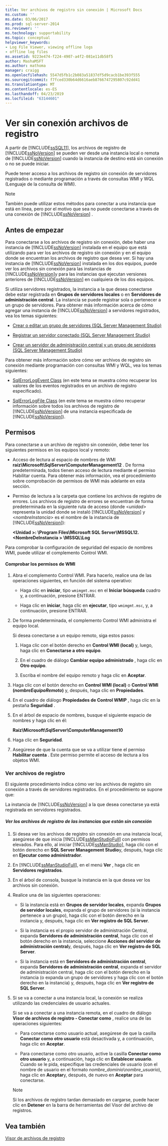 ```yaml
---
title: Ver archivos de registro sin conexión | Microsoft Docs
ms.custom: ''
ms.date: 03/06/2017
ms.prod: sql-server-2014
ms.reviewer: ''
ms.technology: supportability
ms.topic: conceptual
helpviewer_keywords:
- Log File Viewer, viewing offline logs
- offline log files
ms.assetid: 9223e474-f224-4907-a4f2-081e11db58f5
author: MashaMSFT
ms.author: mathoma
manager: craigg
ms.openlocfilehash: 5547d5fb1c2b083a51837df5d9cacb1be393f555
ms.sourcegitcommit: f7fced330b64d6616aeb8766747295807c92dd41
ms.translationtype: MT
ms.contentlocale: es-ES
ms.lasthandoff: 04/23/2019
ms.locfileid: "63144601"
---
```

# <a name="view-offline-log-files"></a>Ver sin conexión archivos de registro
  A partir de [!INCLUDE[ssSQL11](../../includes/sssql11-md.md)], los archivos de registro de [!INCLUDE[ssNoVersion](../../includes/ssnoversion-md.md)] se pueden ver desde una instancia local o remota de [!INCLUDE[ssNoVersion](../../includes/ssnoversion-md.md)] cuando la instancia de destino está sin conexión o no se puede iniciar.  
  
 Puede tener acceso a los archivos de registro sin conexión de servidores registrados o mediante programación a través de consultas WMI y WQL (Lenguaje de la consulta de WMI).  
  
> [!NOTE]  
>  También puede utilizar estos métodos para conectar a una instancia que está en línea, pero por el motivo que sea no puede conectarse a través de una conexión de [!INCLUDE[ssNoVersion](../../includes/ssnoversion-md.md)] .  
  
## <a name="before-you-begin"></a>Antes de empezar  
 Para conectarse a los archivos de registro sin conexión, debe haber una instancia de [!INCLUDE[ssNoVersion](../../includes/ssnoversion-md.md)] instalada en el equipo que está utilizando para ver los archivos de registro sin conexión y en el equipo donde se encuentran los archivos de registro que desea ver. Si hay una instancia de [!INCLUDE[ssNoVersion](../../includes/ssnoversion-md.md)] instalada en los dos equipos, puede ver los archivos sin conexión para las instancias de [!INCLUDE[ssNoVersion](../../includes/ssnoversion-md.md)]y para las instancias que ejecutan versiones anteriores de [!INCLUDE[ssNoVersion](../../includes/ssnoversion-md.md)] en cualquiera de los dos equipos.  
  
 Si utiliza servidores registrados, la instancia a la que desea conectarse debe estar registrada en **Grupos de servidores locales** o en **Servidores de administración central**. La instancia se puede registrar sola o pertenecer a un grupo de servidores. Para obtener más información acerca de cómo agregar una instancia de [!INCLUDE[ssNoVersion](../../includes/ssnoversion-md.md)] a servidores registrados, vea los temas siguientes:  
  
-   [Crear o editar un grupo de servidores &#40;SQL Server Management Studio&#41;](../../ssms/register-servers/create-or-edit-a-server-group-sql-server-management-studio.md)  
  
-   [Registrar un servidor conectado &#40;SQL Server Management Studio&#41;](../../ssms/register-servers/register-a-connected-server-sql-server-management-studio.md)  
  
-   [Crear un servidor de administración central y un grupo de servidores &#40;SQL Server Management Studio&#41;](../../ssms/register-servers/create-a-central-management-server-and-server-group.md)  
  
 Para obtener más información sobre cómo ver archivos de registro sin conexión mediante programación con consultas WMI y WQL, vea los temas siguientes:  
  
-   [SqlErrorLogEvent Class](../wmi-provider-configuration-classes/sqlerrorlogevent-class.md) (en este tema se muestra cómo recuperar los valores de los eventos registrados en un archivo de registro especificado).  
  
-   [SqlErrorLogFile Class](../wmi-provider-configuration-classes/sqlerrorlogfile-class.md) (en este tema se muestra cómo recuperar información sobre todos los archivos de registro de [!INCLUDE[ssNoVersion](../../includes/ssnoversion-md.md)] de una instancia especificada de [!INCLUDE[ssNoVersion](../../includes/ssnoversion-md.md)]).  
  
##  <a name="BeforeYouBegin"></a> Permisos  
 Para conectarse a un archivo de registro sin conexión, debe tener los siguientes permisos en los equipos local y remoto:  
  
-   Acceso de lectura al espacio de nombres de WMI **raíz\Microsoft\SqlServer\ComputerManagement12** . De forma predeterminada, todos tienen acceso de lectura mediante el permiso Habilitar cuenta. Para obtener más información, vea el procedimiento sobre comprobación de permisos de WMI más adelante en esta sección.  
  
-   Permiso de lectura a la carpeta que contiene los archivos de registro de errores. Los archivos de registro de errores se encuentran de forma predeterminada en la siguiente ruta de acceso (donde \<*unidad>* representa la unidad donde se instaló [!INCLUDE[ssNoVersion](../../includes/ssnoversion-md.md)] y \<*nombreInstancia*> es el nombre de la instancia de [!INCLUDE[ssNoVersion](../../includes/ssnoversion-md.md)]):  
  
     **\<Unidad >: \Program Files\Microsoft SQL Server\MSSQL12. \<NombreDeInstancia > \MSSQL\Log**  
  
 Para comprobar la configuración de seguridad del espacio de nombres WMI, puede utilizar el complemento Control WMI.  
  
#### <a name="to-verify-wmi-permissions"></a>Comprobar los permisos de WMI  
  
1.  Abra el complemento Control WMI. Para hacerlo, realice una de las operaciones siguientes, en función del sistema operativo:  
  
    -   Haga clic en **iniciar**, tipo `wmimgmt.msc` en el **Iniciar búsqueda** cuadro y, a continuación, presione ENTRAR.  
  
    -   Haga clic en **iniciar**, haga clic en **ejecutar**, tipo `wmimgmt.msc`, y, a continuación, presione ENTRAR.  
  
2.  De forma predeterminada, el complemento Control WMI administra el equipo local.  
  
     Si desea conectarse a un equipo remoto, siga estos pasos:  
  
    1.  Haga clic con el botón derecho en **Control WMI (local)** y, luego, haga clic en **Conectarse a otro equipo**.  
  
    2.  En el cuadro de diálogo **Cambiar equipo administrado** , haga clic en **Otro equipo**.  
  
    3.  Escriba el nombre del equipo remoto y haga clic en **Aceptar**.  
  
3.  Haga clic con el botón derecho en **Control WMI (local)** o **Control WMI (***nombreEquipoRemoto***)** y, después, haga clic en **Propiedades**.  
  
4.  En el cuadro de diálogo **Propiedades de Control WMIP** , haga clic en la pestaña **Seguridad** .  
  
5.  En el árbol de espacio de nombres, busque el siguiente espacio de nombres y haga clic en él:  
  
     **Raíz\Microsoft\SqlServer\ComputerManagement10**  
  
6.  Haga clic en **Seguridad**.  
  
7.  Asegúrese de que la cuenta que se va a utilizar tiene el permiso **Habilitar cuenta** . Este permiso permite el acceso de lectura a los objetos WMI.  
  
### <a name="view-log-files"></a>Ver archivos de registro  
 El siguiente procedimiento indica cómo ver los archivos de registro sin conexión a través de servidores registrados. En el procedimiento se supone que:  
  
 La instancia de [!INCLUDE[ssNoVersion](../../includes/ssnoversion-md.md)] a la que desea conectarse ya está registrada en servidores registrados.  
  
##### <a name="to-view-log-files-for-instances-that-are-offline"></a>Ver los archivos de registro de las instancias que están sin conexión  
  
1.  Si desea ver los archivos de registro sin conexión en una instancia local, asegúrese de que inicia [!INCLUDE[ssManStudioFull](../../includes/ssmanstudiofull-md.md)] con permisos elevados. Para ello, al iniciar [!INCLUDE[ssManStudio](../../includes/ssmanstudio-md.md)], haga clic con el botón derecho en **SQL Server Management Studio**y, después, haga clic en **Ejecutar como administrador**.  
  
2.  En [!INCLUDE[ssManStudioFull](../../includes/ssmanstudiofull-md.md)], en el menú **Ver** , haga clic en **Servidores registrados**.  
  
3.  En el árbol de consola, busque la instancia en la que desea ver los archivos sin conexión.  
  
4.  Realice una de las siguientes operaciones:  
  
    -   Si la instancia está en **Grupos de servidor locales**, expanda **Grupos de servidor locales**, expanda el grupo de servidores (si la instancia pertenece a un grupo), haga clic con el botón derecho en la instancia y, después, haga clic en **Ver registro de SQL Server**.  
  
    -   Si la instancia es el propio servidor de administración Central, expanda **Servidores de administración central**, haga clic con el botón derecho en la instancia, seleccione **Acciones del servidor de administración central**y, después, haga clic en **Ver registro de SQL Server**.  
  
    -   Si la instancia está en **Servidores de administración central**, expanda **Servidores de administración central**, expanda el servidor de administración central, haga clic con el botón derecho en la instancia (o expanda un grupo de servidores y haga clic con el botón derecho en la instancia) y, después, haga clic en **Ver registro de SQL Server**.  
  
5.  Si se va a conectar a una instancia local, la conexión se realiza utilizando las credenciales de usuario actuales.  
  
     Si se va a conectar a una instancia remota, en el cuadro de diálogo **Visor de archivos de registro - Conectar como** , realice una de las operaciones siguientes:  
  
    -   Para conectarse como usuario actual, asegúrese de que la casilla **Conectar como otro usuario** está desactivada y, a continuación, haga clic en **Aceptar**.  
  
    -   Para conectarse como otro usuario, active la casilla **Conectar como otro usuario** y, a continuación, haga clic en **Establecer usuario**. Cuando se le pida, especifique las credenciales de usuario (con el nombre de usuario en el formato *nombre_dominio*\\*nombre_usuario*), haga clic en **Aceptar**y, después, de nuevo en **Aceptar** para conectarse.  
  
    > [!NOTE]  
    >  Si los archivos de registro tardan demasiado en cargarse, puede hacer clic en **Detener** en la barra de herramientas del Visor del archivo de registros.  
  
## <a name="see-also"></a>Vea también  
 [Visor de archivos de registro](log-file-viewer.md)  
  
  
